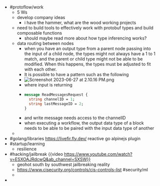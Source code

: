 - #protoflow/work
	- 5 Ws
	- develop company ideas
		- i have the hammer, what are the wood working projects
	- need to build tools to effectively work with protobuf types and build composable functions
		- should maybe read more about how type inferencing works?
	- data routing between nodes
		- when you have an output type from a parent node passing into the input of a child node, the types might not always have a 1 to 1 match, and the parent or child type might not be able to be modified. When this happens, the types must be adjusted to fit with each other.
		- It is possible to have a pattern such as the following
		- ![Screenshot 2023-06-27 at 2.10.16 PM.png](../assets/Screenshot_2023-06-27_at_2.10.16_PM_1687900220858_0.png)
		- where input is returning
		- ```protobuf
		  message ReadMessagesRequest {
		    string channelID = 1;
		    string lastMessageID = 2;
		  }
		  ```
		- and write message needs access to the channelID
		- when executing a workflow, the output data type of a block needs to be able to be paired with the input data type of another
	-
- #golang/libraries https://livefir.fly.dev/ reactive go alpinejs plugin
- #startup/learning
	- resilience
- #hacking/jailbreak {{video https://www.youtube.com/watch?v=ESXOAJRdcwQ&ab_channel=SXSW}}
	- geohot south by southwest jailbreaking reality
	- https://www.cisecurity.org/controls/cis-controls-list #security/ml
	-
-